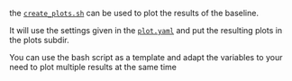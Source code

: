 the [`create_plots.sh`](create_plots.sh) can be used to plot the results of the baseline.

It will use the settings given in the [`plot.yaml`](plot.yaml) and put the resulting plots in the plots subdir.

You can use the bash script as a template and adapt the variables to your need to plot multiple results at the same time